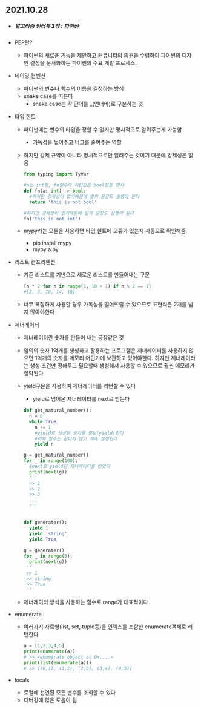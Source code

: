 ## 2021.10.28

 - ##### 알고리즘 인터뷰 3장 : 파이썬

 - PEP란?

    -  파이썬의 새로운 기능을 제안하고 커뮤니티의 의견을 수렴하여 파이썬의 디자인 결정을 문서화하는 파이썬의 주요 개발 프로세스.

 - 네이밍 컨벤션

    - 파이썬의 변수나 함수의 이름을 결정하는 방식
    - snake case를 따른다
       - snake case는 각 단어를 _(언더바)로 구분하는 것

- 타입 힌트

  - 파이썬에는 변수의 타입을 정할 수 없지만 명시적으로 알려주는게 가능함

    - 가독성을 높여주고 버그를 줄여주는 역할

  - 하지만 강제  규약이 아니라 명시적으로만 알려주는 것이기 때문에 강제성은 없음

    ```python
    from typing import TyVar
    
    #a는 int형, fn함수의 리턴값은 bool형을 명시
    def fn(a: int) -> bool:
      #하지만 강제성이 없기때문에 밑의 문장도 실행이 된다
      return 'this is not bool'
    
    #하지만 강제성이 없기때문에 밑의 문장도 실행이 된다
    fn('this is not int')
    
    ```

  - mypy라는 모듈을 사용하면 타입 힌트에 오류가 있는지 자동으로 확인해줌

    - pip install mypy
    - mypy a.py

- 리스트 컴프리헨션

  - 기존 리스트를 기반으로 새로운 리스트를 만들어내는 구문

    ```python
    [n * 2 for n in range(1, 10 + 1) if n % 2 == 1]
    #[2, 6, 10, 14, 18]
    ```

  - 너무 복잡하게 사용할 경우 가독성을 떨어뜨릴 수 있으므로 표현식은 2개를 넘지 않아야한다

- 제너레이터

  - 제너레이터란 숫자를 만들어 내는 공장같은 것

  - 임의의 숫자 1억개를 생성하고 활용하는 프로그램은 제너레이터를 사용하지 않으면 1억개의 숫자를 메모리 어딘가에 보관하고 있어야한다. 하지만 제너레이터는 생성 조건만 정해두고 필요할때 생성해서 사용할 수 있으므로 훨씬 메모리가 절약된다

  - yield구문을 사용하여 제너레이터를 리턴할 수 있다

    - yield로 넘어온 제너레이터를 next로 받는다

    ```python
    def get_natural_number():
      n = 0
      while True:
        n += 1
        #yield로 생성된 숫자를 양보(yield)한다
        #이때 함수는 끝나지 않고 계속 실행된다
        yield n
    
    g = get_natural_number()
    for _ in range(100):
      #next로 yield된 제너레이터를 받았다
      print(next(g))
      '''
      >> 1
      >> 2
      >> 3
      ...
      '''
      
    ```

    ```python
    def generater():
      yield 1
      yield 'string'
      yield True
     
    g = generater()
    for _ in range(3):
      print(next(g))
     '''
     >> 1
     >> string
     >> True
     '''
    ```

  - 제너레이터 방식을 사용하는 함수로 range가 대표적이다

- enumerate

  - 여러가지 자료형(list, set, tuple등)을 인덱스를 포함한 enumerate객체로 리턴한다

    ```python
    a = [1,2,3,4,5]
    print(enumerate(a))
    # >> <enumerate object at 0x....>
    print(list(enumerate(a)))
    # >> [(0,1), (1,2), (2,3), (3,4), (4,5)]
    ```

- locals

  - 로컬에 선언된 모든 변수를 조회할 수 있다
  - 디버깅에 많은 도움이 됨

